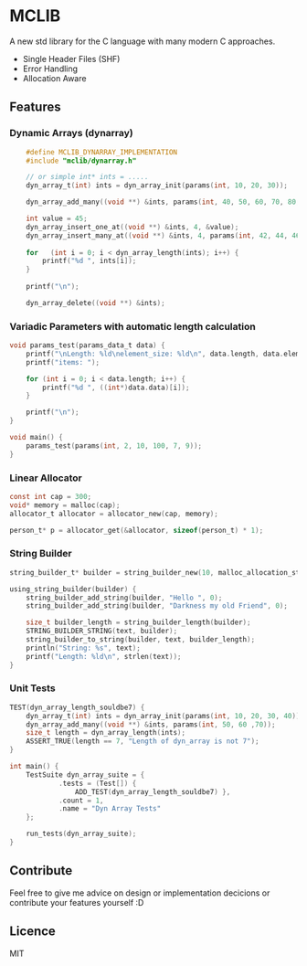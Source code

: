 # MCLIB

A new std library for the C language with many modern C approaches.

* Single Header Files (SHF)
* Error Handling
* Allocation Aware

## Features

### Dynamic Arrays (dynarray)

```c
    #define MCLIB_DYNARRAY_IMPLEMENTATION
    #include "mclib/dynarray.h"

    // or simple int* ints = .....
    dyn_array_t(int) ints = dyn_array_init(params(int, 10, 20, 30));

    dyn_array_add_many((void **) &ints, params(int, 40, 50, 60, 70, 80, 90));

    int value = 45;
    dyn_array_insert_one_at((void **) &ints, 4, &value);
    dyn_array_insert_many_at((void **) &ints, 4, params(int, 42, 44, 46, 48));
    
    for   (int i = 0; i < dyn_array_length(ints); i++) {
        printf("%d ", ints[i]);
    }
    
    printf("\n");

    dyn_array_delete((void **) &ints);
```

### Variadic Parameters with automatic length calculation

```c
void params_test(params_data_t data) {
    printf("\nLength: %ld\nelement_size: %ld\n", data.length, data.element_size);
    printf("items: ");

    for (int i = 0; i < data.length; i++) {
        printf("%d ", ((int*)data.data)[i]);
    }

    printf("\n");
}

void main() {
    params_test(params(int, 2, 10, 100, 7, 9));
}
```

### Linear Allocator

```c
const int cap = 300;
void* memory = malloc(cap);
allocator_t allocator = allocator_new(cap, memory);

person_t* p = allocator_get(&allocator, sizeof(person_t) * 1);
```

### String Builder

```c
string_builder_t* builder = string_builder_new(10, malloc_allocation_strategy());

using_string_builder(builder) {
    string_builder_add_string(builder, "Hello ", 0);
    string_builder_add_string(builder, "Darkness my old Friend", 0);

    size_t builder_length = string_builder_length(builder);
    STRING_BUILDER_STRING(text, builder);
    string_builder_to_string(builder, text, builder_length);
    println("String: %s", text);
    printf("Length: %ld\n", strlen(text));
}
```

### Unit Tests

```c
TEST(dyn_array_length_souldbe7) {
    dyn_array_t(int) ints = dyn_array_init(params(int, 10, 20, 30, 40));
    dyn_array_add_many((void **) &ints, params(int, 50, 60 ,70));
    size_t length = dyn_array_length(ints);
    ASSERT_TRUE(length == 7, "Length of dyn_array is not 7");
}

int main() {
    TestSuite dyn_array_suite = {
            .tests = (Test[]) {
                ADD_TEST(dyn_array_length_souldbe7) },
            .count = 1,
            .name = "Dyn Array Tests"
    };

    run_tests(dyn_array_suite);
}
```

## Contribute

Feel free to give me advice on design or implementation decicions or contribute your features yourself :D

## Licence

MIT